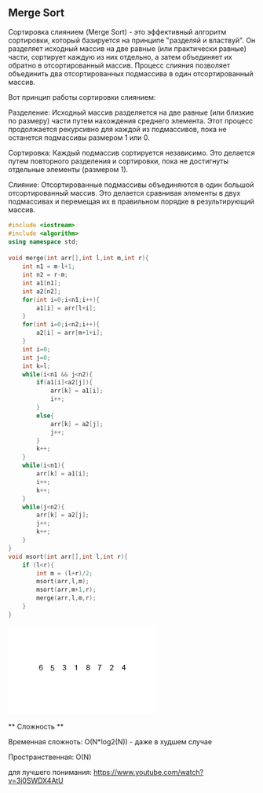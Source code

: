 ## Merge Sort

Сортировка слиянием (Merge Sort) - это эффективный алгоритм сортировки, который базируется на принципе "разделяй и властвуй". Он разделяет исходный массив на две равные (или практически равные) части, сортирует каждую из них отдельно, а затем объединяет их обратно в отсортированный массив. Процесс слияния позволяет объединить два отсортированных подмассива в один отсортированный массив.

Вот принцип работы сортировки слиянием:

Разделение: Исходный массив разделяется на две равные (или близкие по размеру) части путем нахождения среднего элемента. Этот процесс продолжается рекурсивно для каждой из подмассивов, пока не останется подмассивы размером 1 или 0.

Сортировка: Каждый подмассив сортируется независимо. Это делается путем повторного разделения и сортировки, пока не достигнуты отдельные элементы (размером 1).

Слияние: Отсортированные подмассивы объединяются в один большой отсортированный массив. Это делается сравнивая элементы в двух подмассивах и перемещая их в правильном порядке в результирующий массив.

```c++
#include <iostream>
#include <algorithm>
using namespace std;

void merge(int arr[],int l,int m,int r){
    int n1 = m-l+1;
    int n2 = r-m;
    int a1[n1];
    int a2[n2];
    for(int i=0;i<n1;i++){
        a1[i] = arr[l+i];
    }    
    for(int i=0;i<n2;i++){
        a2[i] = arr[m+1+i];
    }
    int i=0;
    int j=0;
    int k=l;
    while(i<n1 && j<n2){
        if(a1[i]<a2[j]){
            arr[k] = a1[i];
            i++;
        }
        else{
            arr[k] = a2[j];
            j++;
        }
        k++;
    }
    while(i<n1){
        arr[k] = a1[i];
        i++;
        k++;
    }
    while(j<n2){
        arr[k] = a2[j];
        j++;
        k++;  
    }
}
void msort(int arr[],int l,int r){
    if (l<r){
        int m = (l+r)/2;
        msort(arr,l,m);
        msort(arr,m+1,r);
        merge(arr,l,m,r);
    }
}

```

![image1](orig.gif)

** Сложность **

Временная сложноть: O(N*log2(N)) - даже в худшем случае

Пространственная:  O(N)

для лучшего понимания: https://www.youtube.com/watch?v=3j0SWDX4AtU
